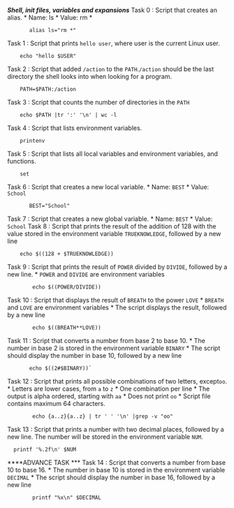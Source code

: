 ***Shell, init files, variables and expansions***
Task 0 : Script that creates an alias.
        * Name: ls
        * Value: rm *
               
           alias ls="rm *"
Task 1 : Script that prints `hello user`, where user is the current Linux user.

        echo "hello $USER"
Task 2 : Script that added `/action` to the `PATH`.`/action` should be the last directory the shell looks into when looking for a program.

        PATH=$PATH:/action
Task 3 : Script that counts the number of directories in the `PATH`

        echo $PATH |tr ':' '\n' | wc -l
Task 4 : Script that lists environment variables.

        printenv
Task 5 : Script that lists all local variables and environment variables, and functions.

        set
Task 6 : Script that creates a new local variable.
        * Name: `BEST`
        * Value: `School`
        
           BEST="School"
Task 7 : Script that creates a new global variable.
        * Name: `BEST`
        * Value: `School`
Task 8 : Script that prints the result of the addition of 128 with the value stored in the environment variable `TRUEKNOWLEDGE`, followed by a new line

        echo $((128 + $TRUEKNOWLEDGE))
Task 9 :  Script that prints the result of `POWER` divided by `DIVIDE`, followed by a new line.
        * `POWER` and `DIVIDE` are environment variables             

            echo $((POWER/DIVIDE))
Task 10 : Script that displays the result of `BREATH` to the power `LOVE`
    * `BREATH` and `LOVE` are environment variables
    * The script displays the result, followed by a new line
      
            echo $((BREATH**LOVE))
Task 11 : Script that converts a number from base 2 to base 10.
    * The number in base 2 is stored in the environment variable `BINARY`
    * The script should display the number in base 10, followed by a new line
      
           echo $((2#$BINARY))`
Task 12 : Script that prints all possible combinations of two letters, except`oo`.
    * Letters are lower cases, from `a` to `z`
    * One combination per line
    * The output is alpha ordered, starting with `aa`
    * Does not print `oo`
    * Script file contains maximum 64 characters.
      
            echo {a..z}{a..z} | tr ' ' '\n' |grep -v "oo"
Task 13 : Script that prints a number with two decimal places, followed by a new line.
 The number will be stored in the environment variable `NUM`.

      printf '%.2f\n' $NUM
****ADVANCE TASK ***
Task 14 : Script that converts a number from base 10 to base 16.
        * The number in base 10 is stored in the environment variable `DECIMAL`
        * The script should display the number in base 16, followed by a new line
        
            printf "%x\n" $DECIMAL

